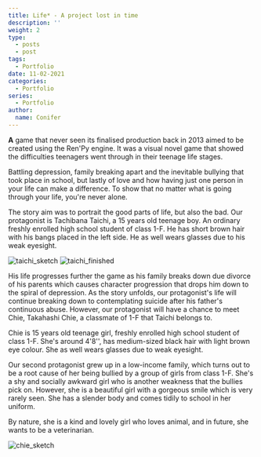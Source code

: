 ```yaml
---
title: Life* - A project lost in time
description: ''
weight: 2
type:
  - posts
  - post
tags:
  - Portfolio
date: 11-02-2021
categories:
  - Portfolio
series:
  - Portfolio
author:
  name: Conifer
---
```

**A** game that never seen its finalised production back in 2013 aimed to be created using the Ren'Py engine. It was a visual novel game that showed the difficulties teenagers went through in their teenage life stages. 

Battling depression, family breaking apart and the inevitable bullying that took place in school, but lastly of love and how having just one person in your life can make a difference. To show that no matter what is going through your life, you're never alone.

The story aim was to portrait the good parts of life, but also the bad. Our protagonist is Tachibana Taichi, a 15 years old teenage boy. An ordinary freshly enrolled high school student of class 1-F. He has short brown hair with his bangs placed in the left side. He as well wears glasses due to his weak eyesight.

![taichi_sketch](https://i.postimg.cc/MHMDCryz/taichi-sketch.png#center)
![taichi_finished](https://i.postimg.cc/gj646Btn/taichi-web-post.png#center)


His life progresses further the game as his family breaks down due divorce of his parents which causes character progression that drops him down to the spiral of depression.  As the story unfolds, our protagonist's life will continue breaking down to contemplating suicide after his father's continuous abuse. However, our protagonist will have a chance to meet Chie, Takahashi Chie, a classmate of 1-F that Taichi belongs to.

Chie is 15 years old teenage girl, freshly enrolled high school student of class 1-F. She's around 4'8'', has medium-sized black hair with light brown eye colour. She as well wears glasses due to weak eyesight.
 
Our second protagonist grew up in a low-income family, which turns out to be a root cause of her being bullied by a group of girls from class 1-F. She's a shy and socially awkward girl who is another weakness that the bullies pick on. However, she is a beautiful girl with a gorgeous smile which is very rarely seen. She has a slender body and comes tidily to school in her uniform.

By nature, she is a kind and lovely girl who loves animal, and in future, she wants to be a veterinarian.

![chie_sketch](https://i.postimg.cc/85bfXdFt/chie-sketch.png#center)

[go]: https://golang.org/

[gohtmltemplate]: https://golang.org/pkg/html/template/
